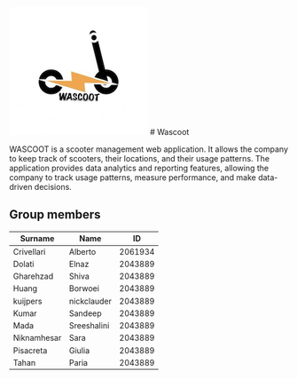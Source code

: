 <img src="./homework-1/figure/logo.jpg" width="250px">
# Wascoot 

WASCOOT is a scooter management web application. It allows the company to keep track of scooters, their locations, and their usage patterns.
The application provides data analytics and reporting features, allowing the company to track usage patterns, measure performance, and make data-driven decisions.
## Group members

| Surname       | Name          | ID            |
| ------------- | ------------- | ------------- |
| Crivellari	| Alberto	| 2061934	|
| Dolati		| Elnaz	| 2043889	|
| Gharehzad		| Shiva	| 2043889       |
| Huang	| Borwoei	| 2043889	|
| kuijpers        | nickclauder	| 2043889	|
| Kumar | Sandeep | 2043889 |
| Mada | Sreeshalini | 2043889|
| Niknamhesar | Sara | 2043889|
| Pisacreta | Giulia | 2043889|
| Tahan		| Paria		| 2043889	|
